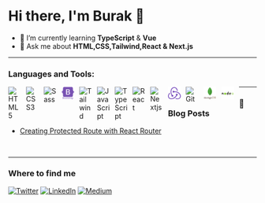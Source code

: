 # Hi there, I'm Burak 👋


- 🌱 I’m currently learning **TypeScript** & **Vue**
- 💬 Ask me about **HTML,CSS,Tailwind,React & Next.js**


---

### Languages and Tools:

<img align="left" alt="HTML5" width="26px" src="https://cdn.jsdelivr.net/gh/devicons/devicon/icons/html5/html5-original.svg" style="padding-right:10px;" />
<img align="left" alt="CSS3" width="26px" src="https://cdn.jsdelivr.net/gh/devicons/devicon/icons/css3/css3-original.svg" style="padding-right:10px;" />
<img align="left" alt="Sass" width="26px" src="https://cdn.jsdelivr.net/gh/devicons/devicon/icons/sass/sass-original.svg" style="padding-right:10px;" />
<img align="left" alt="Bootstrap" width="26px" src="https://raw.githubusercontent.com/devicons/devicon/master/icons/bootstrap/bootstrap-plain-wordmark.svg" style="padding-right:10px;" />
<img align="left" alt="Tailwind" width="26px" src="https://www.vectorlogo.zone/logos/tailwindcss/tailwindcss-icon.svg" style="padding-right:10px;" />
<img align="left" alt="JavaScript" width="26px" src="https://cdn.jsdelivr.net/gh/devicons/devicon/icons/javascript/javascript-original.svg" style="padding-right:10px;" />
<img align="left" alt="TypeScript" width="26px" src="https://upload.wikimedia.org/wikipedia/commons/thumb/4/4c/Typescript_logo_2020.svg/768px-Typescript_logo_2020.svg.png?20210506173343" style="padding-right:10px;" />
<img align="left" alt="React" width="26px" src="https://cdn.jsdelivr.net/gh/devicons/devicon/icons/react/react-original.svg" style="padding-right:10px;" />
<img align="left" alt="Nextjs" width="26px" src="https://www.svgrepo.com/show/354113/nextjs-icon.svg" style="padding-right:10px;" />
<img align="left" alt="Redux" width="26px" src="https://raw.githubusercontent.com/devicons/devicon/master/icons/redux/redux-original.svg" style="padding-right:10px;" />
<img align="left" alt="Git" width="26px" src="https://www.vectorlogo.zone/logos/git-scm/git-scm-icon.svg" style="padding-right:10px;" />
<img align="left" alt="MongoDB" width="26px" src="https://raw.githubusercontent.com/devicons/devicon/master/icons/mongodb/mongodb-original-wordmark.svg" style="padding-right:10px;" />
<img align="left" alt="Node" width="26px" src="https://raw.githubusercontent.com/devicons/devicon/master/icons/nodejs/nodejs-original-wordmark.svg" style="padding-right:10px;" />

---

### 📕 Blog Posts
- [Creating Protected Route with React Router](https://medium.com/@burakbalci/creating-protected-route-with-react-router-3ba14cfa4f2b)

<br />

---

<h3>Where to find me</h3>
<a href="https://twitter.com/Burakbdev" target="_blank"><img alt="Twitter" src="https://img.shields.io/badge/twitter-%231DA1F2.svg?&style=for-the-badge&logo=twitter&logoColor=white" /></a> <a href="https://www.linkedin.com/in/burakbalci0" target="_blank"><img alt="LinkedIn" src="https://img.shields.io/badge/linkedin-%230077B5.svg?&style=for-the-badge&logo=linkedin&logoColor=white" /></a> <a href="https://medium.com/@burakbalci" target="_blank"><img alt="Medium" src="https://img.shields.io/badge/medium-%2312100E.svg?&style=for-the-badge&logo=medium&logoColor=white" /></a>
</p>
